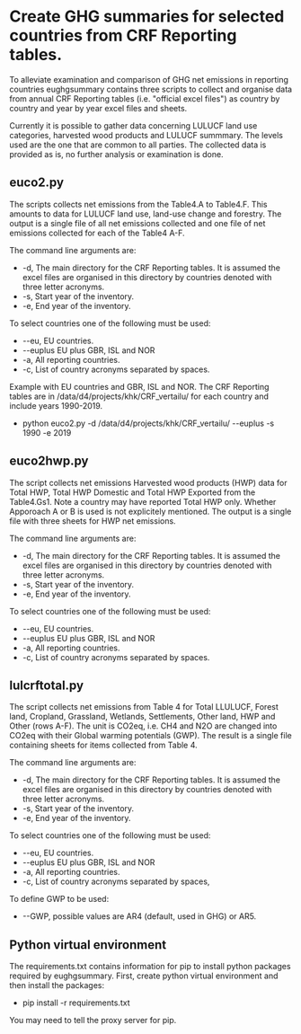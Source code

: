 # Create GHG summaries for selected countries from CRF Reporting tables.

To alleviate examination and comparison of GHG net emissions in reporting countries
eughgsummary contains three scripts to collect and organise data from annual CRF Reporting tables
(i.e. "official excel files") as country by country and year by year excel files and sheets. 

Currently it is possible to gather data concerning LULUCF land use categories,
harvested wood products and LULUCF summmary. The levels used are the one that are
common to all parties. The collected data is provided as is, no further analysis or examination is done.

## euco2.py
The scripts collects net emissions from the Table4.A to Table4.F. This amounts to data for LULUCF
land use, land-use change and forestry. The output is a single file of all net emissions collected
and one file of net emissions collected for each of the Table4 A-F.

The command line arguments are:
+ -d, The main directory for the CRF Reporting tables. It is assumed the excel files are
      organised in this directory by countries denoted with three letter acronyms.
+ -s, Start year of the inventory.
+ -e, End year of the inventory.

To select countries one of the following must be used:
+ --eu, EU countries.
+ --euplus EU plus GBR, ISL and NOR
+ -a, All reporting countries.
+ -c, List of country acronyms separated by spaces.

Example with EU countries and GBR, ISL and NOR. The CRF Reporting tables are in /data/d4/projects/khk/CRF_vertailu/
for each country and include years 1990-2019.
+ python euco2.py -d /data/d4/projects/khk/CRF_vertailu/ --euplus  -s 1990 -e 2019

## euco2hwp.py
The script collects net emissions Harvested wood products (HWP) data for Total HWP, Total HWP Domestic
and Total HWP Exported from the Table4.Gs1. Note a country may have reported Total HWP only.
Whether Apporoach A or B is used is not explicitely mentioned. The output is a single
file with three sheets for HWP net emissions.

The command line arguments are:
+ -d, The main directory for the CRF Reporting tables. It is assumed the excel files are
      organised in this directory by countries denoted with three letter acronyms.
+ -s, Start year of the inventory.
+ -e, End year of the inventory.

To select countries one of the following must be used:
+ --eu, EU countries.
+ --euplus EU plus GBR, ISL and NOR
+ -a, All reporting countries.
+ -c, List of country acronyms separated by spaces.

## lulcrftotal.py
The script collects net emissions from Table 4 for Total LLULUCF, Forest land, Cropland, Grassland,
Wetlands, Settlements, Other land, HWP and Other (rows A-F). The unit is CO2eq, i.e. CH4 and N2O are
changed into CO2eq with their Global warming potentials (GWP). The result is a single file
containing sheets for items collected from Table 4.

The command line arguments are:
+ -d, The main directory for the CRF Reporting tables. It is assumed the excel files are
      organised in this directory by countries denoted with three letter acronyms.
+ -s, Start year of the inventory.
+ -e, End year of the inventory.

To select countries one of the following must be used:
+ --eu, EU countries.
+ --euplus EU plus GBR, ISL and NOR
+ -a, All reporting countries.
+ -c, List of country acronyms separated by spaces,

To define GWP to be used:
+ --GWP, possible values are AR4 (default, used in GHG) or AR5.

## Python virtual environment

The requirements.txt  contains information for pip to install python packages
required by eughgsummary. First, create python virtual environment and then
install the packages:
+ pip  install -r requirements.txt

You may need to tell the proxy server for pip.